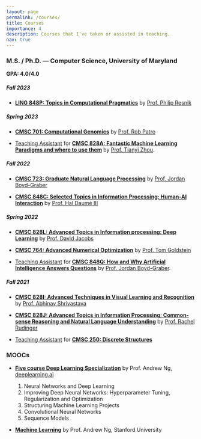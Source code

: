 ```yaml
---
layout: page
permalink: /courses/
title: Courses
importance: 4
description: Courses that I've taken or assisted in teaching.
nav: true
---
```


### M.S. / Ph.D. — Computer Science, University of Maryland 
**GPA: 4.0/4.0**

##### **Fall 2023**

- **[LING 848P: Topics in Computational Pragmatics](https://users.umiacs.umd.edu/~resnik/ling848_fa2023/)** by [Prof. Philip Resnik](https://users.umiacs.umd.edu/~resnik/)

##### **Spring 2023**

- **[CMSC 701: Computational Genomics](https://rob-p.github.io/CMSC701_S23/)** by [Prof. Rob Patro](https://www.umiacs.umd.edu/people/robpatro)

- [Teaching Assistant]() for **[CMSC 828A: Fantastic Machine Learning Paradigms and where to use them]()** by [Prof. Tianyi Zhou](https://tianyizhou.github.io).

##### **Fall 2022**

- **[CMSC 723: Graduate Natural Language Processing](http://users.umiacs.umd.edu/~jbg/teaching/CMSC_723/)** by [Prof. Jordan Boyd-Graber](http://boydgraber.org)

- **[CMSC 848C: Selected Topics in Information Processing; Human-AI Interaction](https://docs.google.com/document/d/1n2GQ5A5cZoucyFkptpr27Nje58L4M9SjA8mE0h83ucg/edit)** by [Prof. Hal Daumé III](http://users.umiacs.umd.edu/~hal/)

##### **Spring 2022**

- **[CMSC 828L: Advanced Topics in Information processing: Deep Learning](http://www.cs.umd.edu/~djacobs/CMSC828DeepLearning/Syllabus18.htm)** by [Prof. David Jacobs](https://scholar.google.com/citations?hl=en&user=WH2KmRgAAAAJ)

- **[CMSC 764: Advanced Numerical Optimization](https://www.cs.umd.edu/~tomg/cmsc764_2022/)** by [Prof. Tom Goldstein](http://www.cs.umd.edu/~tomg/)

- [Teaching Assistant]() for **[CMSC 848Q: How and Why Artificial Intelligence Answers Questions](http://users.umiacs.umd.edu/~jbg/teaching/CMSC_848/)** by [Prof. Jordan Boyd-Graber](http://boydgraber.org).

##### **Fall 2021**

- **[CMSC 828I: Advanced Techniques in Visual Learning and Recognition](https://www.cs.umd.edu/class/fall2021/cmsc828i/)** by [Prof. Abhinav Shrivastava](http://www.cs.umd.edu/~abhinav/)

- **[CMSC 828J: Advanced Topics in Information Processing; Common-sense Reasoning and Natural Language Understanding]()** by [Prof. Rachel Rudinger](https://rudinger.github.io/)

- [Teaching Assistant]() for **[CMSC 250: Discrete Structures]()**

### MOOCs

- **[Five course Deep Learning Specialization](https://www.coursera.org/account/accomplishments/specialization/certificate/PA43XSTUFABV)** by Prof. Andrew Ng, [deeplearning.ai](https://deeplearning.ai)
	1. Neural Networks and Deep Learning
	2. Improving Deep Neural Networks: Hyperparameter Tuning, Regularization and Optimization
	3. Structuring Machine Learning Projects
	4. Convolutional Neural Networks
	5. Sequence Models

- **[Machine Learning](https://coursera.org/share/ec6d37900a9d540d89c97af345abace5)** by Prof. Andrew Ng, Stanford University

